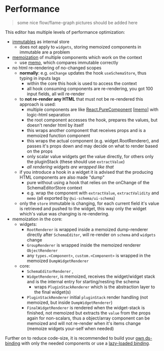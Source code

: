 # Performance

> some nice flow/flame-graph pictures should be added here

This editor has multiple levels of performance optimization:

- [immutables](https://immutable-js.github.io/immutable-js/) as internal store
    - does not apply to `widgets`, storing memoized components in immutable are a problem 
- [memoization](https://reactjs.org/docs/hooks-reference.html#usememo) of multiple components which work on the context
    - use [memo](/docs/core#memo--isequal), which compares immutable correctly
- no html re-rendering of no-changed scopes
    - **normally**: e.g. `onChange` updates the hook `useSchemaStore`, thus typing in inputs lags
        - within the core this hook is used to access the context
        - all hook consuming components are re-rendering, you got 100 input fields, all will re-render
    - to **not re-render any HTML** that must not be re-rendered this approach is used:
        - multiple components are like [React.PureComponent](https://reactjs.org/docs/react-api.html#reactpurecomponent) [[memo](https://reactjs.org/docs/hooks-reference.html#usememo)] with logic-html separation
        - the root component accesses the hook, prepares the values, but doesn't render html by itself 
        - this wraps another component that receives props and is a memoized function component 
        - this wraps the actual component (e.g. widget.RootRenderer), and passes it's props down and may decide on what to render based on the props
        - only scalar value widgets get the value directly, for others only the pluginStack (these should use `extractValue`)
        - *all rendering widgets are wrapped like that*
    - if you introduce a hook in a widget it is advised that the producing HTML components are also made "dump"
        - pure without using a hook that relies on the onChange of the SchemaEditorStore context
        - e.g. wrap the component with `extractValue`, `extractValidity` and `memo` (all exported by `@ui-schema/ui-schema`)
    - only the `store` immutable is changing, for each current field it's value is retrieved and pushed to the widget, this way only the widget which's value was changing is re-rendering.
- memoization in the core:
    - widgets:
        - `RootRenderer` is wrapped inside a memoized dump-renderer directly after `SchemaEditor`, will re-render on `schema` and `widgets` change
        - `GroupRenderer` is wrapped inside the memoized renderer `ObjectRenderer`
        - any `types.<Component>`, `custom.<Component>` is wrapped in the memoized `DumpWidgetRenderer`
    - core:
        - `SchemaEditorRenderer` , 
        - `WidgetRenderer`, is memoized, receives the widget/widget stack and is the internal entry for starting/nesting the schema
            - wraps `PluginStackRenderer` which is the abstraction layer to the final widget(s)
        - `PluginStackRenderer` initial `pluginStack` render handling (not memoized, but inside `DumpWidgetRenderer`)
        - `FinalWidgetRenderer` is rendered when the widget-stack is finished, not memoized but extracts the `value` from the props again for non-scalars, thus a object/array component can be memoized and will not re-render when it's items change (memoize widgets your-self when needed) 

Further on to reduce code-size, it is recommended to build your [own ds-binding](/docs/widgets#create-design-system-binding) with only the needed components or use a [lazy-loaded binding](/docs/widgets#lazy-loading-bindings).

